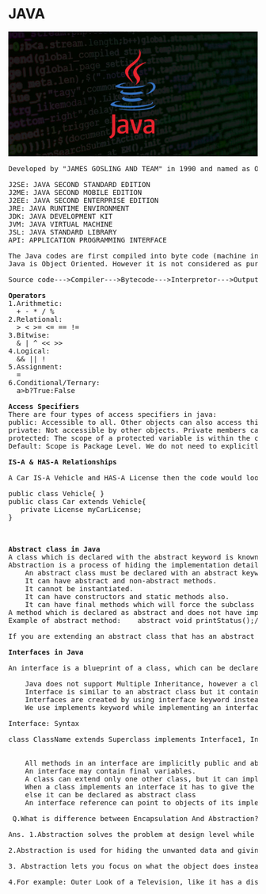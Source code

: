 
# JAVA
![java](https://github.com/rohitm17/JAVA/blob/master/java-logs-stk-793x397.jpg)
<pre>
Developed by "JAMES GOSLING AND TEAM" in 1990 and named as OAK, but later it's named is revised to JAVA in 1995.

J2SE: JAVA SECOND STANDARD EDITION
J2ME: JAVA SECOND MOBILE EDITION
J2EE: JAVA SECOND ENTERPRISE EDITION                                    
JRE: JAVA RUNTIME ENVIRONMENT
JDK: JAVA DEVELOPMENT KIT
JVM: JAVA VIRTUAL MACHINE
JSL: JAVA STANDARD LIBRARY
API: APPLICATION PROGRAMMING INTERFACE

The Java codes are first compiled into byte code (machine independent code). Then the byte code is run on Java Virtual Machine (JVM) regardless of the underlying architecture. 
Java is Object Oriented. However it is not considered as pure object oriented as it provides support for primitive data types (like int, char, etc).

Source code--->Compiler--->Bytecode--->Interpretor--->Output.

<b>Operators</b>
1.Arithmetic:
  + - * / %
2.Relational:
  > < >= <= == !=
3.Bitwise:
  & | ^ << >>
4.Logical:
  && || !
5.Assignment:
  =
6.Conditional/Ternary:
  a>b?True:False
  
<b>Access Specifiers</b>
There are four types of access specifiers in java:
public: Accessible to all. Other objects can also access this member variable or function.
private: Not accessible by other objects. Private members can be accessed only by the methods in the same class. Object accessible only in class in which they are declared.
protected: The scope of a protected variable is within the class which declares it and in the class which inherits from the class (Scope is class and subclass).
Default: Scope is Package Level. We do not need to explicitly mention default as when we do not mention any access specifier it is considered as default.

<b>IS-A & HAS-A Relationships</b>

A Car IS-A Vehicle and HAS-A License then the code would look like this:

public class Vehicle{ }
public class Car extends Vehicle{
   private License myCarLicense;
}

  
  
<b>Abstract class in Java</b>  
A class which is declared with the abstract keyword is known as an abstract class in Java. It can have abstract and non-abstract methods (method with the body).
Abstraction is a process of hiding the implementation details and showing only functionality to the user.
    An abstract class must be declared with an abstract keyword.
    It can have abstract and non-abstract methods.
    It cannot be instantiated.
    It can have constructors and static methods also.
    It can have final methods which will force the subclass not to change the body of the method.    
A method which is declared as abstract and does not have implementation is known as an abstract method. 
Example of abstract method:    abstract void printStatus();//no method body and abstract  
    
If you are extending an abstract class that has an abstract method, you must either provide the implementation of the method or make this class abstract.

<b>Interfaces in Java</b>

An interface is a blueprint of a class, which can be declared by using interface keyword. Interfaces can contain only constants and abstract methods (methods with only signatures no body).Like abstract classes, Interfaces cannot be instantiated, they can only be implemented by classes or extended by other interfaces. Interface is a common way to achieve full abstraction in Java.

    Java does not support Multiple Inheritance, however a class can implement more than one interfaces
    Interface is similar to an abstract class but it contains only abstract methods.
    Interfaces are created by using interface keyword instead of the keyword class
    We use implements keyword while implementing an interface(similar to extending a class with extends keyword)

Interface: Syntax

class ClassName extends Superclass implements Interface1, Interface2, ....
  
  
    All methods in an interface are implicitly public and abstract. Using the keyword abstract before each method is optional.
    An interface may contain final variables.
    A class can extend only one other class, but it can implement any number of interfaces.
    When a class implements an interface it has to give the definition of all the abstract methods of interface,
    else it can be declared as abstract class
    An interface reference can point to objects of its implementing classes.

 Q.What is difference between Encapsulation And Abstraction?

Ans. 1.Abstraction solves the problem at design level while encapsulation solves the problem at implementation level

2.Abstraction is used for hiding the unwanted data and giving relevant data. while Encapsulation means hiding the code and data into a single unit to protect the data from outside world.

3. Abstraction lets you focus on what the object does instead of how it does it while Encapsulation means hiding the internal details or mechanics of how an object does something.

4.For example: Outer Look of a Television, like it has a display screen and channel buttons to change channel it explains Abstraction but Inner Implementation detail of a Television how CRT and Display Screen are connect with each other using different circuits , it explains Encapsulation.

</pre>
